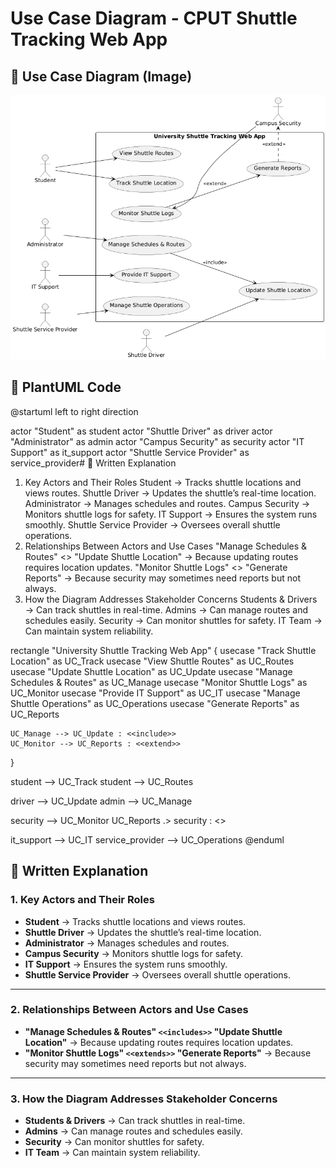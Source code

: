 # Use Case Diagram - CPUT Shuttle Tracking Web App  

## 📌 Use Case Diagram (Image)  
![Use Case Diagram](use_case_diagram.png)  

## 📌 PlantUML Code  
@startuml
left to right direction

actor "Student" as student
actor "Shuttle Driver" as driver
actor "Administrator" as admin
actor "Campus Security" as security
actor "IT Support" as it_support
actor "Shuttle Service Provider" as service_provider# 📌  Written Explanation
1. Key Actors and Their Roles
Student → Tracks shuttle locations and views routes.
Shuttle Driver → Updates the shuttle’s real-time location.
Administrator → Manages schedules and routes.
Campus Security → Monitors shuttle logs for safety.
IT Support → Ensures the system runs smoothly.
Shuttle Service Provider → Oversees overall shuttle operations.
2. Relationships Between Actors and Use Cases
"Manage Schedules & Routes" <<includes>> "Update Shuttle Location" → Because updating routes requires location updates.
"Monitor Shuttle Logs" <<extends>> "Generate Reports" → Because security may sometimes need reports but not always.
3. How the Diagram Addresses Stakeholder Concerns
Students & Drivers → Can track shuttles in real-time.
Admins → Can manage routes and schedules easily.
Security → Can monitor shuttles for safety.
IT Team → Can maintain system reliability.



rectangle "University Shuttle Tracking Web App" {
    usecase "Track Shuttle Location" as UC_Track
    usecase "View Shuttle Routes" as UC_Routes
    usecase "Update Shuttle Location" as UC_Update
    usecase "Manage Schedules & Routes" as UC_Manage
    usecase "Monitor Shuttle Logs" as UC_Monitor
    usecase "Provide IT Support" as UC_IT
    usecase "Manage Shuttle Operations" as UC_Operations
    usecase "Generate Reports" as UC_Reports

    UC_Manage --> UC_Update : <<include>> 
    UC_Monitor --> UC_Reports : <<extend>>
}

student --> UC_Track
student --> UC_Routes

driver --> UC_Update
admin --> UC_Manage

security --> UC_Monitor
UC_Reports .> security : <<extend>>

it_support --> UC_IT
service_provider --> UC_Operations
@enduml


## 📌 Written Explanation  

### **1. Key Actors and Their Roles**  
- **Student** → Tracks shuttle locations and views routes.  
- **Shuttle Driver** → Updates the shuttle’s real-time location.  
- **Administrator** → Manages schedules and routes.  
- **Campus Security** → Monitors shuttle logs for safety.  
- **IT Support** → Ensures the system runs smoothly.  
- **Shuttle Service Provider** → Oversees overall shuttle operations.  

---

### **2. Relationships Between Actors and Use Cases**  
- **"Manage Schedules & Routes" `<<includes>>` "Update Shuttle Location"** → Because updating routes requires location updates.  
- **"Monitor Shuttle Logs" `<<extends>>` "Generate Reports"** → Because security may sometimes need reports but not always.  

---

### **3. How the Diagram Addresses Stakeholder Concerns**  
- **Students & Drivers** → Can track shuttles in real-time.  
- **Admins** → Can manage routes and schedules easily.  
- **Security** → Can monitor shuttles for safety.  
- **IT Team** → Can maintain system reliability.  
